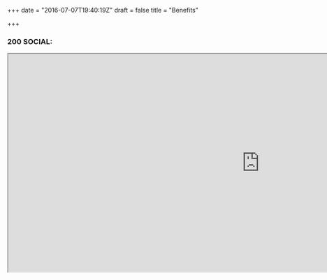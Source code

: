 +++
date = "2016-07-07T19:40:19Z"
draft = false
title = "Benefits"

+++
###   200 SOCIAL:

<center><iframe width="1150" height="500" src="https://www.youtube.com/embed/5v4Syyl4Wes" frameborder="5" allowfullscreen></iframe></center>

